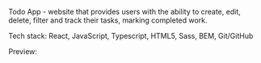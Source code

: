 Todo App - website that provides users with the ability to create, edit, delete, filter and track their tasks, marking completed work.

Tech stack: React, JavaScript, Typescript, HTML5, Sass, BEM, Git/GitHub

Preview:
